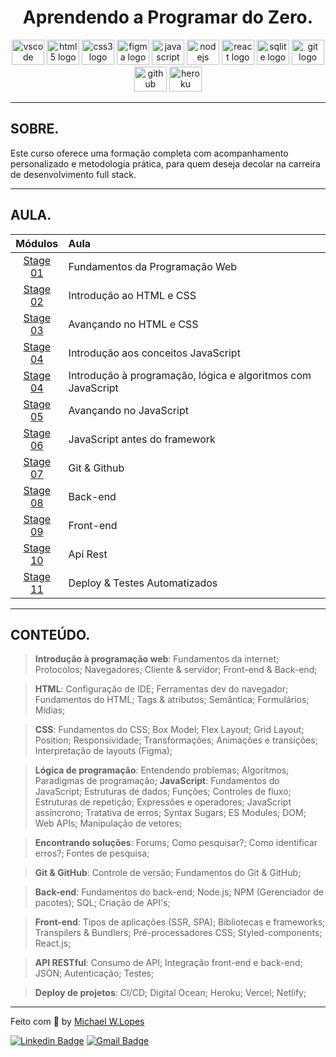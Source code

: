 <h1 align="center">Aprendendo a Programar do Zero.</h1>

<p align="center">
  <img src="https://cdn.jsdelivr.net/gh/devicons/devicon/icons/vscode/vscode-original.svg" height="40" width="52" alt="vscode logo"/>
  <img src="https://cdn.jsdelivr.net/gh/devicons/devicon/icons/html5/html5-original.svg" height="40" width="52" alt="html5 logo"  />
  <img src="https://cdn.jsdelivr.net/gh/devicons/devicon/icons/css3/css3-original.svg" height="40" width="52" alt="css3 logo"  />
  <img src="https://cdn.jsdelivr.net/gh/devicons/devicon/icons/figma/figma-original.svg" height="40" width="52" alt="figma logo"   />
  <img src="https://cdn.jsdelivr.net/gh/devicons/devicon/icons/javascript/javascript-original.svg" height="40" width="52" alt="javascript logo"  />
  <img src="https://cdn.jsdelivr.net/gh/devicons/devicon/icons/nodejs/nodejs-original.svg" height="40" width="52" alt="nodejs logo"  />
  <img src="https://cdn.jsdelivr.net/gh/devicons/devicon/icons/react/react-original-wordmark.svg" height="40" width="52" alt="react logo" />
  <img src="https://cdn.jsdelivr.net/gh/devicons/devicon/icons/sqlite/sqlite-original-wordmark.svg" height="40" width="52" alt="sqlite logo" />
  <img src="https://cdn.jsdelivr.net/gh/devicons/devicon/icons/git/git-original.svg" height="40" width="52" alt="git logo"  />
  <img src="https://cdn.jsdelivr.net/gh/devicons/devicon/icons/github/github-original.svg" height="40" width="52" alt="github logo"   />
  <img src="https://cdn.jsdelivr.net/gh/devicons/devicon/icons/heroku/heroku-original-wordmark.svg" height="40" width="52" alt="heroku logo"   />
<div>

---

## SOBRE.

Este curso oferece uma formação completa com acompanhamento personalizado e metodologia prática, para quem deseja decolar na carreira de desenvolvimento full stack.

---

## AULA.

|        Módulos         | Aula                                                         |
| :--------------------: | :----------------------------------------------------------- |
| [Stage 01](./stage-01) | Fundamentos da Programação Web                               |
| [Stage 02](./stage-02) | Introdução ao HTML e CSS                                     |
| [Stage 03](./stage-03) | Avançando no HTML e CSS                                      |
| [Stage 04](./stage-04) | Introdução aos conceitos JavaScript                          |
| [Stage 04](./stage-04) | Introdução à programação, lógica e algoritmos com JavaScript |
| [Stage 05](./stage-05) | Avançando no JavaScript                                      |
| [Stage 06](./stage-06) | JavaScript antes do framework                                |
| [Stage 07](./stage-07) | Git & Github                                                 |
| [Stage 08](./stage-08) | Back-end                                                     |
| [Stage 09](./stage-09) | Front-end                                                    |
| [Stage 10](./stage-10) | Api Rest                                                     |
| [Stage 11](./stage-11) | Deploy & Testes Automatizados                                |

---

## CONTEÚDO.

> **Introdução à programação web**: Fundamentos da internet; Protocolos; Navegadores; Cliente & servidor; Front-end & Back-end;

> **HTML**: Configuração de IDE; Ferramentas dev do navegador; Fundamentos do HTML; Tags & atributos; Semântica; Formulários; Mídias;

> **CSS**: Fundamentos do CSS; Box Model; Flex Layout; Grid Layout; Position; Responsividade; Transformações; Animações e transições; Interpretação de layouts (Figma);

> **Lógica de programação**: Entendendo problemas; Algoritmos; Paradigmas de programação;
> **JavaScript**: Fundamentos do JavaScript; Estruturas de dados; Funções; Controles de fluxo; Estruturas de repetição; Expressões e operadores; JavaScript assíncrono; Tratativa de erros; Syntax Sugars; ES Modules; DOM; Web APIs; Manipulação de vetores;

> **Encontrando soluções**: Forums; Como pesquisar?; Como identificar erros?; Fontes de pesquisa;

> **Git & GitHub**: Controle de versão; Fundamentos do Git & GitHub;

> **Back-end**: Fundamentos do back-end; Node.js; NPM (Gerenciador de pacotes); SQL; Criação de API's;

> **Front-end**: Tipos de aplicações (SSR, SPA); Bibliotecas e frameworks; Transpilers & Bundlers; Pré-processadores CSS; Styled-components; React.js;

> **API RESTful**: Consumo de API; Integração front-end e back-end; JSON; Autenticação; Testes;

> **Deploy de projetos**: CI/CD; Digital Ocean; Heroku; Vercel; Netlify;

---

Feito com :purple_heart: by [Michael W.Lopes](https://github.com/michael23-lopes)

[![Linkedin Badge](https://img.shields.io/badge/-Michael%20Lopes-blue?style=flat-square&logo=Linkedin&logoColor=white&link=https://www.linkedin.com/in/michael-wellington-lopes/)](https://www.linkedin.com/in/michael-wellington-lopes/)
[![Gmail Badge](https://img.shields.io/badge/-michael23.wellington@gmail.com-c14438?style=flat-square&logo=Gmail&logoColor=white&link=mailto:michael23.wellington@gmail.com)](mailto:michael23.wellington@gmail.com)
